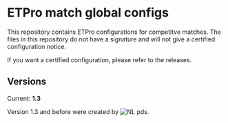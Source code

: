 ETPro match global configs
==========================

This repository contains ETPro configurations for competitve matches. 
The files in this repository do not have a signature and will not give a certified configuration notice.

If you want a certified configuration, please refer to the releases.


Versions
--------

Current: **1.3**

Version 1.3 and before were created by ![NL](https://raw.githubusercontent.com/stevenrskelton/flag-icon/master/png/16/country-4x3/nl.png) pds.
